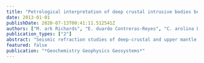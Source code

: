 ```yaml
---
title: "Petrological interpretation of deep crustal intrusive bodies beneath oceanic hotspot provinces"
date: 2013-01-01
publishDate: 2020-07-13T00:41:11.512541Z
authors: ["M. ark Richards", "E. duardo Contreras-Reyes", "C. arolina Lithgow-Bertelloni", "M. ark Ghiorso", "L. ars Stixrude"]
publication_types: ["2"]
abstract: "Seismic refraction studies of deep-crustal and upper mantle structure beneath some oceanic hotspot provinces reveal the presence of ultramafic bodies with P-wave velocities of Vp similar to 7.4-8.0 km/s lying at or above the Moho, e. g., Hawaii, the Marquesas, and La Reunion. However, at other hotspot provinces such as the Galapagos, Nazca Ridge, and Louisville the lower crust is intruded by large volumes of gabbroic (mafic) rocks (Vp similar to 6.8-7.5 km/s). Ultramafic primary melts formed beneath mature oceanic lithosphere at pressures of similar to 2-3 GPa (60-90 km depth), and ponded at the Moho due to their relatively high density, can explain the observed ultramafic deep-crustal bodies. By contrast, plume melts formed at depths of similar to 15-30 km beneath thin lithosphere crystallize assemblages that are more gabbroic. The velocity and density gradient is particularly strong in the pressure range 0.6-1.5 GPa due to the replacement of plagioclase by olivine as melts become more MgO-rich with increasing pressure (and degree) of melting. This anomalous density gradient suggests a possible filtering effect whereby plume melts equilibrated at relatively shallow depths beneath very young and thin oceanic lithosphere may be expected to be of nearly gabbroic (mafic) composition (similar to 6-10% MgO), whereas ultramafic melts (MgO similar to 12-20%) formed beneath older, thicker oceanic lithosphere must pond and undergo extensive olivine and clinopyroxene fractionation before evolving residual magmas of basaltic composition sufficiently buoyant to be erupted at the surface. A survey of well-studied hotspot provinces of highly-varying lithospheric age at the time of emplacement shows that deep-crustal and upper mantle seismic refraction data are consistent with this hypothesis. These results highlight the importance of large-volume intrusive processes in the evolution of hotspot magmas, with intrusive volumes being significantly larger than those of the erupted lavas in most cases. Pyrolite melting can account, to first order, for the total crustal column of magmatic products, whereas alternative models such as selective melting of pyroxenite blobs probably cannot."
featured: false
publication: "*Geochemistry Geophysics Geosystems*"
---
```



